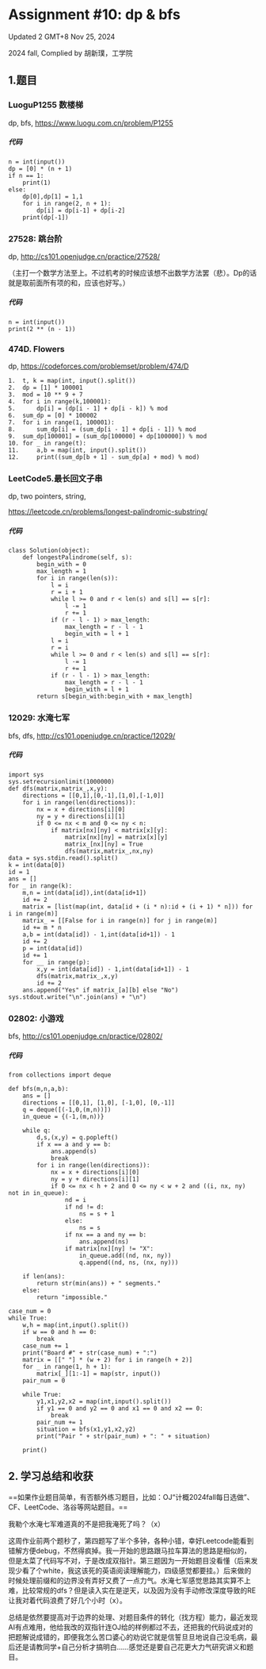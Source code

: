 # Assignment #10: dp & bfs



Updated 2 GMT+8 Nov 25, 2024

2024 fall, Complied by 胡新璞，工学院



## 1.题目



### LuoguP1255 数楼梯

dp, bfs, https://www.luogu.com.cn/problem/P1255

##### 代码

```
n = int(input())
dp = [0] * (n + 1)
if n == 1:
    print(1)
else:
    dp[0],dp[1] = 1,1
    for i in range(2, n + 1):
        dp[i] = dp[i-1] + dp[i-2]
    print(dp[-1])
```

 

### 27528: 跳台阶

dp, http://cs101.openjudge.cn/practice/27528/

（主打一个数学方法至上。不过机考的时候应该想不出数学方法罢（悲）。Dp的话就是取前面所有项的和，应该也好写。）

##### 代码

```
n = int(input())
print(2 ** (n - 1))
```



###  474D. Flowers

dp, https://codeforces.com/problemset/problem/474/D

```
1.	t, k = map(int, input().split())
2.	dp = [1] * 100001
3.	mod = 10 ** 9 + 7
4.	for i in range(k,100001):
5.	    dp[i] = (dp[i - 1] + dp[i - k]) % mod
6.	sum_dp = [0] * 100002
7.	for i in range(1, 100001):
8.	    sum_dp[i] = (sum_dp[i - 1] + dp[i - 1]) % mod
9.	sum_dp[100001] = (sum_dp[100000] + dp[100000]) % mod
10.	for _ in range(t):
11.	    a,b = map(int, input().split())
12.	    print((sum_dp[b + 1] - sum_dp[a] + mod) % mod)
```



### LeetCode5.最长回文子串

dp, two pointers, string,

 https://leetcode.cn/problems/longest-palindromic-substring/

##### 代码

```
class Solution(object):
    def longestPalindrome(self, s):
        begin_with = 0
        max_length = 1
        for i in range(len(s)):
            l = i
            r = i + 1
            while l >= 0 and r < len(s) and s[l] == s[r]:
                l -= 1
                r += 1
            if (r - l - 1) > max_length:
                max_length = r - l - 1
                begin_with = l + 1
            l = i
            r = i
            while l >= 0 and r < len(s) and s[l] == s[r]:
                l -= 1
                r += 1
            if (r - l - 1) > max_length:
                max_length = r - l - 1
                begin_with = l + 1
        return s[begin_with:begin_with + max_length]
```



### 12029: 水淹七军

bfs, dfs, http://cs101.openjudge.cn/practice/12029/

##### 代码

```
import sys
sys.setrecursionlimit(1000000)
def dfs(matrix,matrix_,x,y):
    directions = [[0,1],[0,-1],[1,0],[-1,0]]
    for i in range(len(directions)):
        nx = x + directions[i][0]
        ny = y + directions[i][1]
        if 0 <= nx < m and 0 <= ny < n:
            if matrix[nx][ny] < matrix[x][y]:
                matrix[nx][ny] = matrix[x][y]
                matrix_[nx][ny] = True
                dfs(matrix,matrix_,nx,ny)
data = sys.stdin.read().split()
k = int(data[0])
id = 1
ans = []
for _ in range(k):
    m,n = int(data[id]),int(data[id+1])
    id += 2
    matrix = [list(map(int, data[id + (i * n):id + (i + 1) * n])) for i in range(m)]
    matrix_ = [[False for i in range(n)] for j in range(m)]
    id += m * n
    a,b = int(data[id]) - 1,int(data[id+1]) - 1
    id += 2
    p = int(data[id])
    id += 1
    for __ in range(p):
        x,y = int(data[id]) - 1,int(data[id+1]) - 1
        dfs(matrix,matrix_,x,y)
        id += 2
    ans.append("Yes" if matrix_[a][b] else "No")
sys.stdout.write("\n".join(ans) + "\n")
```



### 02802: 小游戏

bfs, http://cs101.openjudge.cn/practice/02802/

##### 代码

```
from collections import deque

def bfs(m,n,a,b):
    ans = []
    directions = [[0,1], [1,0], [-1,0], [0,-1]]
    q = deque([(-1,0,(m,n))])
    in_queue = {(-1,(m,n))}
    
    while q:
        d,s,(x,y) = q.popleft()
        if x == a and y == b: 
            ans.append(s)
            break
        for i in range(len(directions)):
            nx = x + directions[i][0]
            ny = y + directions[i][1]
            if 0 <= nx < h + 2 and 0 <= ny < w + 2 and ((i, nx, ny) not in in_queue):
                nd = i
                if nd != d:
                    ns = s + 1
                else:
                    ns = s
                if nx == a and ny == b:
                    ans.append(ns)
                if matrix[nx][ny] != "X":
                    in_queue.add((nd, nx, ny))
                    q.append((nd, ns, (nx, ny)))
                    
    if len(ans):
        return str(min(ans)) + " segments."
    else:
        return "impossible."
    
case_num = 0
while True:
    w,h = map(int,input().split())
    if w == 0 and h == 0:
        break
    case_num += 1
    print("Board #" + str(case_num) + ":")
    matrix = [[" "] * (w + 2) for i in range(h + 2)]
    for _ in range(1, h + 1):
        matrix[_][1:-1] = map(str, input())
    pair_num = 0
    
    while True:
        y1,x1,y2,x2 = map(int,input().split())
        if y1 == 0 and y2 == 0 and x1 == 0 and x2 == 0:
            break
        pair_num += 1
        situation = bfs(x1,y1,x2,y2)
        print("Pair " + str(pair_num) + ": " + situation)
        
    print()

```





## 2. 学习总结和收获

==如果作业题目简单，有否额外练习题目，比如：OJ“计概2024fall每日选做”、CF、LeetCode、洛谷等网站题目。==

 

我勒个水淹七军难道真的不是把我淹死了吗？（x）

这周作业前两个题秒了，第四题写了半个多钟，各种小错，幸好Leetcode能看到错解方便debug，不然得疯掉。我一开始的思路跟马拉车算法的思路是相似的，但是太菜了代码写不对，于是改成双指针。第三题因为一开始题目没看懂（后来发现少看了个white，我这该死的英语阅读理解能力，四级感觉都要挂。）后来做的时候处理前缀和的边界没有弄好又费了一点力气。水淹七军感觉思路其实算不上难，比较常规的dfs？但是读入实在是逆天，以及因为没有手动修改深度导致的RE让我对着代码浪费了好几个小时（x）。

 

总结是依然要提高对于边界的处理、对题目条件的转化（找方程）能力，最近发现AI有点难用，他给我改的双指针连OJ给的样例都过不去，还把我的代码说成对的把题解说成错的，即便我怎么苦口婆心的劝说它就是信誓旦旦地说自己没毛病，最后还是请教同学+自己分析才搞明白……感觉还是要自己花更大力气研究讲义和题目。

 
